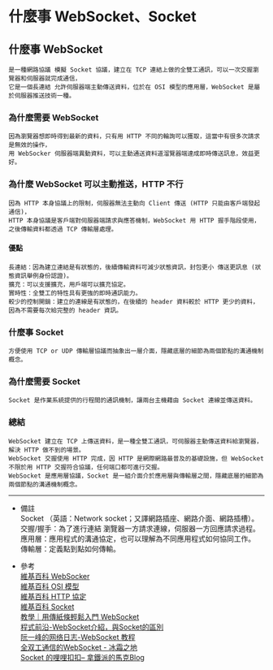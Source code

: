 # 什麼事 WebSocket、Socket

## 什麼事 WebSocket
    是一種網路協議 模擬 Socket 協議，建立在 TCP 連結上做的全雙工通訊，可以一次交握瀏覽器和伺服器就完成通信，
    它是一個長連結 允許伺服器端主動傳送資料，位於在 OSI 模型的應用層，WebSocket 是屬於伺服器推送技術一種。

### 為什麼需要 WebSocket
    因為瀏覽器想即時得到最新的資料，只有用 HTTP 不同的輪詢可以獲取，這當中有很多次請求是無效的操作，
    用 WebSocker 伺服器端異動資料，可以主動通送資料道溜覽器端達成即時傳送訊息，效益更好。
    
### 為什麼 WebSocket 可以主動推送，HTTP 不行
    因為 HTTP 本身協議上的限制，伺服器無法主動向 Client 傳送 (HTTP 只能由客戶端發起通信)，
    HTTP 本身協議是客戶端對伺服器端請求與應答機制，WebSocket 用 HTTP 握手階段使用，
    之後傳輸資料都透過 TCP 傳輸層處理。

#### 優點
    長連結：因為建立連結是有狀態的，後續傳輸資料可減少狀態資訊，封包更小 傳送更訊息 (狀態資訊舉例身份認證)。
    擴充：可以支援擴充，用戶端可以擴充協定。
    實時性：全雙工的特性具有更強的即時通訊能力。
    較少的控制開銷：建立的連線是有狀態的，在後續的 header 資料較於 HTTP 更少的資料，因為不需要每次給完整的 header 資訊。

### 什麼事 Socket
    方便使用 TCP or UDP 傳輸層協議而抽象出一層介面，隱藏底層的細節為兩個節點的溝通機制概念。

### 為什麼需要 Socket
    Socket 是作業系統提供的行程間的通訊機制，讓兩台主機藉由 Socket 連線並傳送資料。

### 總結
    WebSocket 建立在 TCP 上傳送資料，是一種全雙工通訊，可伺服器主動傳送資料給瀏覽器，解決 HTTP 做不到的場景。
    WebSocket 交握使用 HTTP 完成，因 HTTP 是網際網路最普及的基礎設施，但 WebSocket 不限於用 HTTP 交握符合協議，任何端口都可進行交握。
    WebSocket 是應用層協議，Socket 是一組介面介於應用層與傳輸層之間，隱藏底層的細節為兩個節點的溝通機制概念。

---
- 備註
    <br/>
    Socket （英語：Network socket；又譯網路插座、網路介面、網路插槽）。
    <br/>
    交握/握手：為了進行連結 瀏覽器一方請求連線，伺服器一方回應請求過程。
    <br/>
    應用層：應用程式的溝通協定，也可以理解為不同應用程式如何協同工作。
    <br/>
    傳輸層：定義點到點如何傳輸。
    
- 參考
    <br/>
    [維基百科 WebSocker](https://zh.wikipedia.org/wiki/WebSocket/)
    <br/>
    [維基百科 OSI 模型](https://zh.wikipedia.org/wiki/OSI%E6%A8%A1%E5%9E%8B)
    <br/>
    [維基百科 HTTP 協定](https://zh.wikipedia.org/wiki/%E8%B6%85%E6%96%87%E6%9C%AC%E4%BC%A0%E8%BE%93%E5%8D%8F%E8%AE%AE)
    <br/>
    [維基百科 Socket](https://zh.wikipedia.org/wiki/%E7%B6%B2%E8%B7%AF%E6%8F%92%E5%BA%A7)
    <br/>
    [教學｜用傳紙條輕鬆入門 WebSocket](https://medium.com/dezchuang/rookie-to-learn-websocket-cfc7b172daa3)
    <br/>
    [程式前沿-WebSocket介紹，與Socket的區別](https://codertw.com/%E7%A8%8B%E5%BC%8F%E8%AA%9E%E8%A8%80/603007/)
    <br/>
    [阮一峰的网络日志-WebSocket 教程](http://www.ruanyifeng.com/blog/2017/05/websocket.html)
    <br/>
    [全双工通信的WebSocket - 冰霜之地](https://halfrost.com/websocket/)
    <br/>
    [Socket 的哩哩扣扣– 拿鐵派的馬克Blog](https://mark-lin.com/posts/20170910/)
    